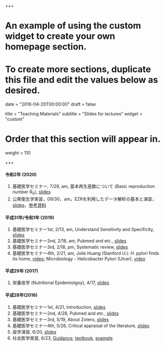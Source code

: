 +++
# An example of using the custom widget to create your own homepage section.
# To create more sections, duplicate this file and edit the values below as desired.

date = "2016-04-20T00:00:00"
draft = false

title = "Teaching Materials"
subtitle = "Slides for lectures"
widget = "custom"

# Order that this section will appear in.
weight = 110

+++

#### 令和2年 (2020)

1. 基礎医学セミナー, 7/29, am, 基本再生産数について (Basic reproduction number R$_0$), [slides](https://wangcc.me/R0/)
2. 公衆衛生学実習，09/30，am，EZRを利用したデータ解析の基本と演習，[slides](https://wangcc.me/epi2020slides/#1)，[参考資料](https://github.com/winterwang/Epi2020/raw/master/EZRintro/intro.pdf)

#### 平成31年/令和1年 (2019)

1. 基礎医学セミナー1st, 2/13, am, Understand Sensitivity and Specificity, [slides](https://wangcc.me/seminar_2019/)
2. 基礎医学セミナー2nd, 2/18, am, Pubmed and etc., [slides](https://wangcc.me/seminar_2019_pubmed/)
3. 基礎医学セミナー3rd, 2/18, pm, Systematic review, [slides](https://wangcc.me/seminar_2019_meta/)
4. 基礎医学セミナー4th, 2/21, am, Julie Huang (Stanford U.): H. pylori finds its home, [video](https://www.youtube.com/watch?v=aFc13YMfgeA); Microbiology - Helicobacter Pylori (Ulcer), [video](https://www.youtube.com/watch?v=y-shOXdsJeA)


#### 平成29年 (2017)

1. 栄養疫学 (Nutritional Epidemiolgoy), 4/17, [slides](https://wangcc.me/slides417/)


#### 平成28年(2016)


1. 基礎医学セミナー1st, 4/21, Introduction, [slides](http://rpubs.com/winterwang/introduction)
2. 基礎医学セミナー2nd, 4/28, Pubmed and etc., [slides](http://rpubs.com/winterwang/seminar_slides2)
3. 基礎医学セミナー3rd, 5/19, About Zotero, [slides](http://rpubs.com/winterwang/seminar_slides3)
4. 基礎医学セミナー4th, 5/26, Critical appraisal of the literature, [slides](http://rpubs.com/winterwang/seminar_slides4)
5. 疫学演習, 6/20, [slides](http://wangcc.me/Epi_exercise/slides.html#/)
6. 社会医学実習, 6/23, [Guidance](http://wangcc.me/files/guidance.pdf), [textbook](http://wangcc.me/files/textbook.pdf), [example](http://wangcc.me/files/example.pdf)
